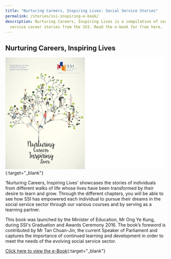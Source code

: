 ```yaml
---
title: "Nurturing Careers, Inspiring Lives: Social Service Stories"
permalink: /stories/ssi-inspiring-e-book/
description: Nurturing Careers, Inspiring Lives is a compilation of social
  service career stories from the SSI. Read the e-book for free here.
---
```

## Nurturing Careers, Inspiring Lives

[![Nurturing Careers, Inspiring Lives](/images/stories/pages/inspiringbook-v1.png)](/images/stories/pages/Nurturing-Careers-Inspiring-Lives-Vol-2.pdf){:target="_blank"}

‘Nurturing Careers, Inspiring Lives’ showcases the stories of individuals from different walks of life whose lives have been transformed by their desire to learn and grow. Through the different chapters, you will be able to see how SSI has empowered each individual to pursue their dreams in the social service sector through our various courses and by serving as a learning partner.  

This book was launched by the Minister of Education, Mr Ong Ye Kung, during SSI's Graduation and Awards Ceremony 2016. The book’s foreword is contributed by Mr Tan Chuan-Jin, the current Speaker of Parliament and captures the importance of continued learning and development in order to meet the needs of the evolving social service sector.

[Click here to view the e-Book](/images/stories/pages/Nurturing-Careers-Inspiring-Lives-Vol-2.pdf){:target="_blank"}